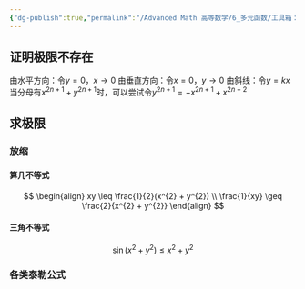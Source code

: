 ```yaml
---
{"dg-publish":true,"permalink":"/Advanced Math 高等数学/6_多元函数/工具箱：多元函数求极限的方法/","tags":["工具箱","微积分"]}
---
```


## 证明极限不存在

由水平方向：令$y=0$，$x\to 0$
由垂直方向：令$x = 0$，$y \to 0$
由斜线：令$y = kx$
当分母有$x^{2n+1} + y^{2n+1}$时，可以尝试令$y^{2n + 1} = -x^{2n + 1}  + x^{2n + 2}$

## 求极限
### 放缩
#### 算几不等式
$$
\begin{align}
xy \leq \frac{1}{2}(x^{2} + y^{2}) \\
\frac{1}{xy} \geq \frac{2}{x^{2} + y^{2}}
\end{align}
$$
#### 三角不等式
$$
\sin ( x^{2} + y^{2}) \leq x^{2} + y^{2}
$$
### 各类泰勒公式

